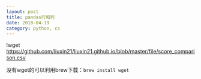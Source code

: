 ```yaml
---
layout: post
title: pandas行和列
date: 2018-04-19
category: python, cs
---
```


!wget https://github.com/liuxin21/liuxin21.github.io/blob/master/file/score_comparison.csv

没有wget的可以利用brew下载：`brew install wget`